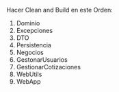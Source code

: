 Hacer Clean and Build en este Orden:

1. Dominio
2. Excepciones
3. DTO 
4. Persistencia 
5. Negocios
6. GestonarUsuarios
7. GestionarCotizaciones
8. WebUtils
9. WebApp
